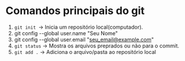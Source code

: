 # Comandos principais do git
1. `git init `-> Inicia um repositório local(computador).
2. git config --global user.name "Seu Nome"
3. git config --global user.email "seu_email@example.com"
4. `git status` -> Mostra os arquivos preprados ou não para o commit.
5. `git add .` -> Adiciona o arquivo/pasta ao repositório local